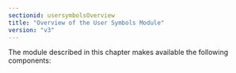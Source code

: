 ```yaml
---
sectionid: usersymbolsOverview
title: "Overview of the User Symbols Module"
version: "v3"
---
```





The module described in this chapter makes available the following components:




